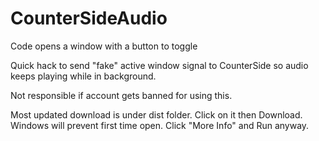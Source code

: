 # CounterSideAudio

Code opens a window with a button to toggle

Quick hack to send "fake" active window signal to CounterSide so audio keeps playing while in background.

Not responsible if account gets banned for using this. 

Most updated download is under dist folder. Click on it then Download. Windows will prevent first time open. Click "More Info" and Run anyway.